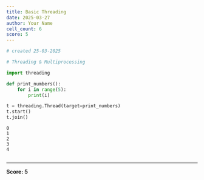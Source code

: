 ```yaml
---
title: Basic Threading
date: 2025-03-27
author: Your Name
cell_count: 6
score: 5
---
```


```python
# created 25-03-2025
```


```python
# Threading & Multiprocessing
```


```python
import threading
```


```python
def print_numbers():
    for i in range(5):
        print(i)
```


```python
t = threading.Thread(target=print_numbers)
t.start()
t.join()
```

    0
    1
    2
    3
    4



```python

```


---
**Score: 5**

